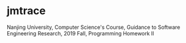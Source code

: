 # jmtrace
Nanjing University, Computer Science's Course, Guidance to Software Engineering Research, 2019 Fall, Programming Homework II
